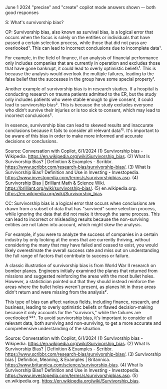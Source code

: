 June 1 2024 "precise" and "create" copilot mode answers shown -- both good responses

S:
What's survivorship bias?

CP:
Survivorship bias, also known as survival bias, is a logical error that occurs when the focus is solely on the entities or individuals that have passed a certain selection process, while those that did not pass are overlooked¹. This can lead to incorrect conclusions due to incomplete data¹.

For example, in the field of finance, if an analysis of financial performance only includes companies that are currently in operation and excludes those that have gone bankrupt, it could lead to overly optimistic beliefs¹. This is because the analysis would overlook the multiple failures, leading to the false belief that the successes in the group have some special property¹.

Another example of survivorship bias is in research studies. If a hospital is conducting research on trauma patients admitted to the ER, but the study only includes patients who were stable enough to give consent, it could lead to survivorship bias². This is because the study excludes everyone who didn’t survive their injuries or is too sick to consent, which may lead to incorrect conclusions².

In essence, survivorship bias can lead to skewed results and inaccurate conclusions because it fails to consider all relevant data¹². It's important to be aware of this bias in order to make more informed and accurate decisions or conclusions.

Source: Conversation with Copilot, 6/1/2024
(1) Survivorship bias - Wikipedia. https://en.wikipedia.org/wiki/Survivorship_bias.
(2) What Is Survivorship Bias? | Definition & Examples - Scribbr. https://www.scribbr.com/research-bias/survivorship-bias/.
(3) What Is Survivorship Bias? Definition and Use in Investing - Investopedia. https://www.investopedia.com/terms/s/survivorshipbias.asp.
(4) Survivorship Bias | Brilliant Math & Science Wiki. https://brilliant.org/wiki/survivorship-bias/.
(5) en.wikipedia.org. https://en.wikipedia.org/wiki/Survivorship_bias.

CC:
Survivorship bias is a logical error that occurs when conclusions are drawn from a subset of data that has "survived" some selection process, while ignoring the data that did not make it through the same process. This can lead to incorrect or misleading results because the non-surviving entities are not taken into account, which might skew the analysis.

For example, if you were to analyze the success of companies in a certain industry by only looking at the ones that are currently thriving, without considering the many that may have failed and ceased to exist, you would likely overestimate the overall success rate and miss out on understanding the full range of factors that contribute to success or failure.

A classic illustration of survivorship bias is from World War II research on bomber planes. Engineers initially examined the planes that returned from missions and suggested reinforcing the areas with the most bullet holes. However, a statistician pointed out that they should instead reinforce the areas where the bullet holes weren't present, as planes hit in those areas didn't return and were missing from the analysis².

This type of bias can affect various fields, including finance, research, and business, leading to overly optimistic beliefs or flawed decision-making because it only accounts for the "survivors," while the failures are overlooked¹²³⁴. To avoid survivorship bias, it's important to consider all relevant data, both surviving and non-surviving, to get a more accurate and comprehensive understanding of the situation.

Source: Conversation with Copilot, 6/1/2024
(1) Survivorship bias - Wikipedia. https://en.wikipedia.org/wiki/Survivorship_bias.
(2) What Is Survivorship Bias? | Definition & Examples - Scribbr. https://www.scribbr.com/research-bias/survivorship-bias/.
(3) Survivorship bias | Definition, Meaning, & Examples | Britannica. https://www.britannica.com/science/survivorship-bias.
(4) What Is Survivorship Bias? Definition and Use in Investing - Investopedia. https://www.investopedia.com/terms/s/survivorshipbias.asp.
(5) en.wikipedia.org. https://en.wikipedia.org/wiki/Survivorship_bias.


